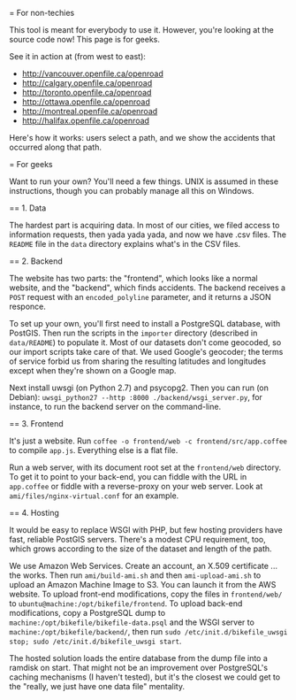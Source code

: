 = For non-techies

This tool is meant for everybody to use it. However, you're looking at the source code now! This page is for geeks.

See it in action at (from west to east):

* http://vancouver.openfile.ca/openroad
* http://calgary.openfile.ca/openroad
* http://toronto.openfile.ca/openroad
* http://ottawa.openfile.ca/openroad
* http://montreal.openfile.ca/openroad
* http://halifax.openfile.ca/openroad

Here's how it works: users select a path, and we show the accidents that occurred along that path.

= For geeks

Want to run your own? You'll need a few things. UNIX is assumed in these instructions, though you can probably manage all this on Windows.

== 1. Data

The hardest part is acquiring data. In most of our cities, we filed access to information requests, then yada yada yada, and now we have .csv files. The `README` file in the `data` directory explains what's in the CSV files.

== 2. Backend

The website has two parts: the "frontend", which looks like a normal website, and the "backend", which finds accidents. The backend receives a `POST` request with an `encoded_polyline` parameter, and it returns a JSON responce.

To set up your own, you'll first need to install a PostgreSQL database, with PostGIS. Then run the scripts in the `importer` directory (described in `data/README`) to populate it. Most of our datasets don't come geocoded, so our import scripts take care of that. We used Google's geocoder; the terms of service forbid us from sharing the resulting latitudes and longitudes except when they're shown on a Google map.

Next install uwsgi (on Python 2.7) and psycopg2. Then you can run (on Debian): `uwsgi_python27 --http :8000 ./backend/wsgi_server.py`, for instance, to run the backend server on the command-line.

== 3. Frontend

It's just a website. Run `coffee -o frontend/web -c frontend/src/app.coffee` to compile `app.js`. Everything else is a flat file.

Run a web server, with its document root set at the `frontend/web` directory. To get it to point to your back-end, you can fiddle with the URL in `app.coffee` or fiddle with a reverse-proxy on your web server. Look at `ami/files/nginx-virtual.conf` for an example.

== 4. Hosting

It would be easy to replace WSGI with PHP, but few hosting providers have fast, reliable PostGIS servers. There's a modest CPU requirement, too, which grows according to the size of the dataset and length of the path.

We use Amazon Web Services. Create an account, an X.509 certificate ... the works. Then run `ami/build-ami.sh` and then `ami-upload-ami.sh` to upload an Amazon Machine Image to S3. You can launch it from the AWS website. To upload front-end modifications, copy the files in `frontend/web/` to `ubuntu@machine:/opt/bikefile/frontend`. To upload back-end modifications, copy a PostgreSQL dump to `machine:/opt/bikefile/bikefile-data.psql` and the WSGI server to `machine:/opt/bikefile/backend/`, then run `sudo /etc/init.d/bikefile_uwsgi stop; sudo /etc/init.d/bikefile_uwsgi start`.

The hosted solution loads the entire database from the dump file into a ramdisk on start. That might not be an improvement over PostgreSQL's caching mechanisms (I haven't tested), but it's the closest we could get to the "really, we just have one data file" mentality.
